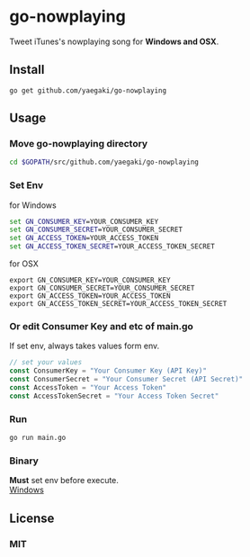 # go-nowplaying
Tweet iTunes's nowplaying song for **Windows and OSX**.


## Install
```
go get github.com/yaegaki/go-nowplaying
```

## Usage
### Move go-nowplaying directory
```sh
cd $GOPATH/src/github.com/yaegaki/go-nowplaying
```

### Set Env
for Windows
```cmd
set GN_CONSUMER_KEY=YOUR_CONSUMER_KEY
set GN_CONSUMER_SECRET=YOUR_CONSUMER_SECRET
set GN_ACCESS_TOKEN=YOUR_ACCESS_TOKEN
set GN_ACCESS_TOKEN_SECRET=YOUR_ACCESS_TOKEN_SECRET
```
for OSX
```
export GN_CONSUMER_KEY=YOUR_CONSUMER_KEY
export GN_CONSUMER_SECRET=YOUR_CONSUMER_SECRET
export GN_ACCESS_TOKEN=YOUR_ACCESS_TOKEN
export GN_ACCESS_TOKEN_SECRET=YOUR_ACCESS_TOKEN_SECRET
```
### Or edit Consumer Key and etc of main.go
If set env, always takes values form env.
```go
// set your values
const ConsumerKey = "Your Consumer Key (API Key)"
const ConsumerSecret = "Your Consumer Secret (API Secret)"
const AccessToken = "Your Access Token"
const AccessTokenSecret = "Your Access Token Secret"
```
  
### Run
```sh
go run main.go
```

### Binary
**Must** set env before execute.  
[Windows](https://dl.dropboxusercontent.com/u/35247301/go-nowplaying.exe)
## License
### MIT
